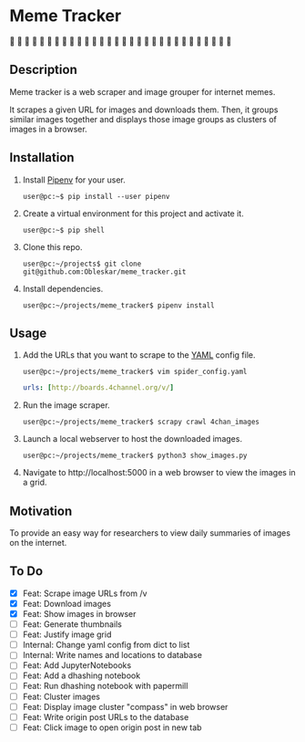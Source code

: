 # Meme Tracker

:frog: :frog: :frog: :frog: :frog: :frog: :frog: :frog: :frog: :frog:
:frog: :frog: :frog: :frog: :frog: :frog: :frog: :frog: :frog: :frog:
:frog: :frog: :frog: :frog: :frog: :frog: :frog: :frog: :frog: :frog:

## Description
Meme tracker is a web scraper and image grouper for internet memes.

It scrapes a given URL for images and downloads them. Then, it groups similar
images together and displays those image groups as clusters of images in a 
browser.

## Installation

1. Install [Pipenv](https://pipenv-fork.readthedocs.io/en/latest/) for your user.
    ```console
    user@pc:~$ pip install --user pipenv
    ```

2. Create a virtual environment for this project and activate it.
    ```console
    user@pc:~$ pip shell
    ```

3. Clone this repo.
    ```console
    user@pc:~/projects$ git clone git@github.com:Obleskar/meme_tracker.git
    ```

4. Install dependencies.
    ```console
    user@pc:~/projects/meme_tracker$ pipenv install
    ```

## Usage

1. Add the URLs that you want to scrape to the 
[YAML](https://pyyaml.org/wiki/PyYAMLDocumentation) config file.
    ```console
    user@pc:~/projects/meme_tracker$ vim spider_config.yaml
    ```
    ```yaml
    urls: [http://boards.4channel.org/v/] 
    ```

2. Run the image scraper.
    ```console
    user@pc:~/projects/meme_tracker$ scrapy crawl 4chan_images
    ```

3. Launch a local webserver to host the downloaded images.
    ```console
    user@pc:~/projects/meme_tracker$ python3 show_images.py
    ```

4. Navigate to http://localhost:5000 in a web browser to view the images in 
a grid.

## Motivation
To provide an easy way for researchers to view daily summaries of images on the
internet.

## To Do

- [x] Feat: Scrape image URLs from /v
- [x] Feat: Download images
- [x] Feat: Show images in browser
- [ ] Feat: Generate thumbnails
- [ ] Feat: Justify image grid
- [ ] Internal: Change yaml config from dict to list
- [ ] Internal: Write names and locations to database
- [ ] Feat: Add JupyterNotebooks
- [ ] Feat: Add a dhashing notebook 
- [ ] Feat: Run dhashing notebook with papermill
- [ ] Feat: Cluster images
- [ ] Feat: Display image cluster "compass" in web browser
- [ ] Feat: Write origin post URLs to the database
- [ ] Feat: Click image to open origin post in new tab
